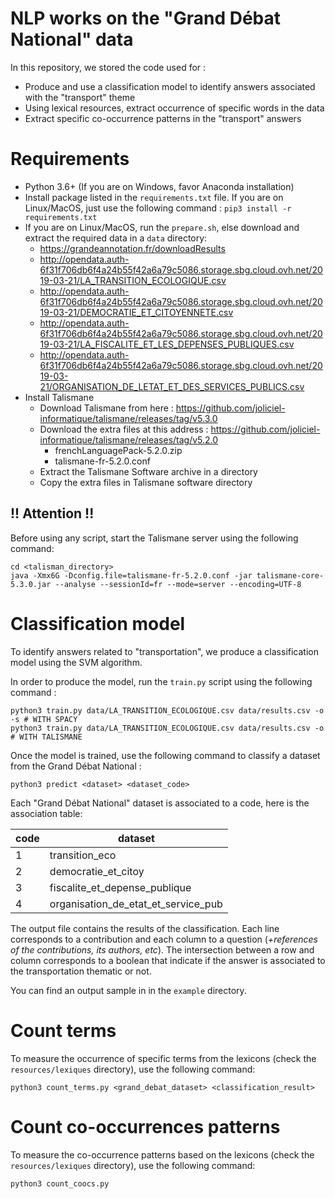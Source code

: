 # NLP works on the "Grand Débat National" data

In this repository, we stored the code used for :

 * Produce and use a classification model to identify answers associated with the "transport" theme
 * Using lexical resources, extract occurrence of specific words in the data
 * Extract specific co-occurrence patterns in the "transport" answers

# Requirements

 * Python 3.6+ (If you are on Windows, favor Anaconda installation)
 * Install package listed in the `requirements.txt` file. If you are on Linux/MacOS, just use the following command : `pip3 install -r requirements.txt`
 * If you are on Linux/MacOS, run the `prepare.sh`, else download and extract the required data in a `data` directory:
    * https://grandeannotation.fr/downloadResults 
    * http://opendata.auth-6f31f706db6f4a24b55f42a6a79c5086.storage.sbg.cloud.ovh.net/2019-03-21/LA_TRANSITION_ECOLOGIQUE.csv
    * http://opendata.auth-6f31f706db6f4a24b55f42a6a79c5086.storage.sbg.cloud.ovh.net/2019-03-21/DEMOCRATIE_ET_CITOYENNETE.csv
    * http://opendata.auth-6f31f706db6f4a24b55f42a6a79c5086.storage.sbg.cloud.ovh.net/2019-03-21/LA_FISCALITE_ET_LES_DEPENSES_PUBLIQUES.csv
    * http://opendata.auth-6f31f706db6f4a24b55f42a6a79c5086.storage.sbg.cloud.ovh.net/2019-03-21/ORGANISATION_DE_LETAT_ET_DES_SERVICES_PUBLICS.csv
  * Install Talismane 
    * Download Talismane from here :
        https://github.com/joliciel-informatique/talismane/releases/tag/v5.3.0
    * Download the extra files at this address : https://github.com/joliciel-informatique/talismane/releases/tag/v5.2.0
        * frenchLanguagePack-5.2.0.zip
        *  talismane-fr-5.2.0.conf
    * Extract the Talismane Software archive in a directory
    * Copy the extra files in Talismane software directory

## !! Attention !!

Before using any script, start the Talismane server using the following command:

    cd <talisman_directory>
    java -Xmx6G -Dconfig.file=talismane-fr-5.2.0.conf -jar talismane-core-5.3.0.jar --analyse --sessionId=fr --mode=server --encoding=UTF-8


# Classification model

To identify answers related to "transportation", we produce a classification model using the SVM algorithm.

In order to produce the model, run the `train.py` script using the following command :

    python3 train.py data/LA_TRANSITION_ECOLOGIQUE.csv data/results.csv -o -s # WITH SPACY
    python3 train.py data/LA_TRANSITION_ECOLOGIQUE.csv data/results.csv -o # WITH TALISMANE

Once the model is trained, use the following command to classify a dataset from the Grand Débat National : 

    python3 predict <dataset> <dataset_code>

Each "Grand Débat National" dataset is associated to a code, here is the association table:

| code | dataset                             |
|------|-------------------------------------|
| 1    | transition_eco                      |
| 2    | democratie_et_citoy                 |
| 3    | fiscalite_et_depense_publique       |
| 4    | organisation_de_etat_et_service_pub |



The output file contains the results of the classification. Each line corresponds to a contribution and each column to a question (*+references of the contributions, its authors, etc*). The intersection between a row and column corresponds to a boolean that indicate if the answer is associated to the transportation thematic or not.

You can find an output sample in in the `example` directory.

# Count terms

To measure the occurrence of specific terms from the lexicons (check the `resources/lexiques` directory), use the following command:

    python3 count_terms.py <grand_debat_dataset> <classification_result>

# Count co-occurrences patterns

To measure the co-occurrence patterns based on the lexicons (check the `resources/lexiques` directory), use the following command:

    python3 count_coocs.py